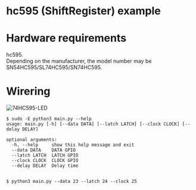 # hc595 (ShiftRegister) example   

# Hardware requirements
hc595.   
Depending on the manufacturer, the model number may be SN54HC595/SL74HC595/SN74HC595.   

# Wirering
![74HC595-LED](https://github.com/nopnop2002/python-periphery-example/assets/6020549/24723718-569d-4574-a460-051f6f747afd)

```
$ sudo -E python3 main.py --help
usage: main.py [-h] [--data DATA] [--latch LATCH] [--clock CLOCK] [--delay DELAY]

optional arguments:
  -h, --help     show this help message and exit
  --data DATA    DATA GPIO
  --latch LATCH  LATCH GPIO
  --clock CLOCK  CLOCK GPIO
  --delay DELAY  Delay time


$ python3 main.py --data 23 --latch 24 --clock 25
```
